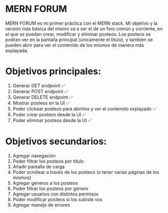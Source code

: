 # MERN FORUM

MERN FORUM es mi primer práctica con el MERN stack. Mi objetivo y la versión más básica del mismo va a ser el de un foro común y corriente, en el que se puedan crear, modificar y eliminar posteos. Los posteos se podran ver en la pantalla principal (únicamente el título), y también se pueden abrir para ver el contenido de los mismos de manera más explayada.

# Objetivos principales:

1. Generar GET endpoint ✅
2. Generar POST endpoint ✅
3. Generar DELETE endpoint ✅
4. Mostrar posteos en la UI ✅
5. Poder clickear posteos para abrirlos y ver el contenido explayado ✅
6. Poder crear posteos desde la UI ✅
7. Poder eliminar posteos desde la UI ✅

# Objetivos secundarios:


1. Agregar navegación
2. Poder filtrar los posteos por título
3. Añadir pantalla de carga
4. Poder scrollear a través de los posteos (o tener varias páginas de los mismos)
5. Agregar géneros a los posteos
6. Poder filtrar los posteos por género
7. Agregar usuarios con distintos permisos
8. Poder modificar posteos si los subiste vos
9. Agregar manejo de errores
